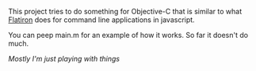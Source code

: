 This project tries to do something for Objective-C that is similar to what [Flatiron](https://github.com/flatiron/flatiron) does for command line applications in javascript.

You can peep main.m for an example of how it works. So far it doesn't do much.

*Mostly I'm just playing with things*

